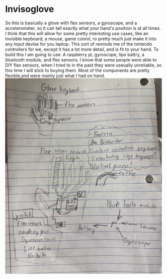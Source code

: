 # Invisoglove
So this is basically a glove with flex sensors, a gyroscope, and a accelerometer, so it can tell exactly what your hand's position is at all times. I think that this will allow for some pretty interesting use cases, like an invisible keyboard, a mouse, game conrol, ro pretty much just make it into any input devise for you laptop. This sort of reminds me of the nintendo controllers for we, except it has a lot more detail, and is fit to your hand.
To build this I am going to use:
A raspberry pi, gyroscope, lipo battry, a bluetooth module, and flex sensors. I know that some people were able to DIY flex sensors, when I tried to in the past they were useually unreliable, so this time I will stick to buying them. Most of the components are pretty flexible,and were mainly just what I had on hand. 
![IMG](CONCEPT.png)
